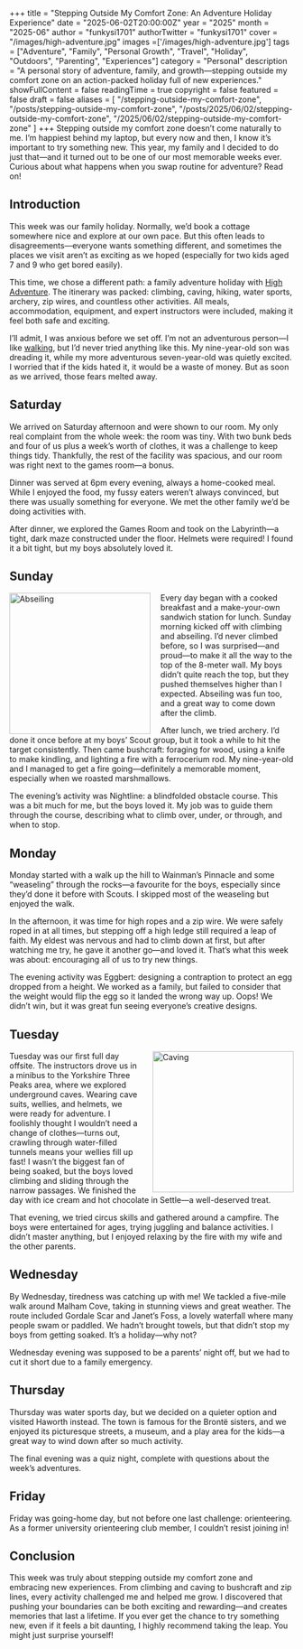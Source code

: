 +++
title = "Stepping Outside My Comfort Zone: An Adventure Holiday Experience"
date = "2025-06-02T20:00:00Z"
year = "2025"
month = "2025-06"
author = "funkysi1701"
authorTwitter = "funkysi1701"
cover = "/images/high-adventure.jpg"
images =['/images/high-adventure.jpg']
tags = ["Adventure", "Family", "Personal Growth", "Travel", "Holiday", "Outdoors", "Parenting", "Experiences"]
category = "Personal"
description = "A personal story of adventure, family, and growth—stepping outside my comfort zone on an action-packed holiday full of new experiences."
showFullContent = false
readingTime = true
copyright = false
featured = false
draft = false
aliases = [
    "/stepping-outside-my-comfort-zone",
    "/posts/stepping-outside-my-comfort-zone",
    "/posts/2025/06/02/stepping-outside-my-comfort-zone",
    "/2025/06/02/stepping-outside-my-comfort-zone" 
]
+++
Stepping outside my comfort zone doesn’t come naturally to me. I’m happiest behind my laptop, but every now and then, I know it’s important to try something new. This year, my family and I decided to do just that—and it turned out to be one of our most memorable weeks ever. Curious about what happens when you swap routine for adventure? Read on!

## Introduction

This week was our family holiday. Normally, we’d book a cottage somewhere nice and explore at our own pace. But this often leads to disagreements—everyone wants something different, and sometimes the places we visit aren’t as exciting as we hoped (especially for two kids aged 7 and 9 who get bored easily).

This time, we chose a different path: a family adventure holiday with [High Adventure](https://www.highadventureholidays.co.uk/). The itinerary was packed: climbing, caving, hiking, water sports, archery, zip wires, and countless other activities. All meals, accommodation, equipment, and expert instructors were included, making it feel both safe and exciting.

I’ll admit, I was anxious before we set off. I’m not an adventurous person—I like [walking](/charity-hike), but I’d never tried anything like this. My nine-year-old son was dreading it, while my more adventurous seven-year-old was quietly excited. I worried that if the kids hated it, it would be a waste of money. But as soon as we arrived, those fears melted away.

## Saturday

We arrived on Saturday afternoon and were shown to our room. My only real complaint from the whole week: the room was tiny. With two bunk beds and four of us plus a week’s worth of clothes, it was a challenge to keep things tidy. Thankfully, the rest of the facility was spacious, and our room was right next to the games room—a bonus.

Dinner was served at 6pm every evening, always a home-cooked meal. While I enjoyed the food, my fussy eaters weren’t always convinced, but there was usually something for everyone. We met the other family we’d be doing activities with.

After dinner, we explored the Games Room and took on the Labyrinth—a tight, dark maze constructed under the floor. Helmets were required! I found it a bit tight, but my boys absolutely loved it.

## Sunday

<img src="/images/abseiling.jpg" alt="Abseiling" width="250px" style="padding-right: 15px; " align="left"/>

Every day began with a cooked breakfast and a make-your-own sandwich station for lunch. Sunday morning kicked off with climbing and abseiling. I’d never climbed before, so I was surprised—and proud—to make it all the way to the top of the 8-meter wall. My boys didn’t quite reach the top, but they pushed themselves higher than I expected. Abseiling was fun too, and a great way to come down after the climb.

After lunch, we tried archery. I’d done it once before at my boys’ Scout group, but it took a while to hit the target consistently. Then came bushcraft: foraging for wood, using a knife to make kindling, and lighting a fire with a ferrocerium rod. My nine-year-old and I managed to get a fire going—definitely a memorable moment, especially when we roasted marshmallows.

The evening’s activity was Nightline: a blindfolded obstacle course. This was a bit much for me, but the boys loved it. My job was to guide them through the course, describing what to climb over, under, or through, and when to stop.

## Monday

Monday started with a walk up the hill to Wainman’s Pinnacle and some “weaseling” through the rocks—a favourite for the boys, especially since they’d done it before with Scouts. I skipped most of the weaseling but enjoyed the walk.

In the afternoon, it was time for high ropes and a zip wire. We were safely roped in at all times, but stepping off a high ledge still required a leap of faith. My eldest was nervous and had to climb down at first, but after watching me try, he gave it another go—and loved it. That’s what this week was about: encouraging all of us to try new things.

The evening activity was Eggbert: designing a contraption to protect an egg dropped from a height. We worked as a family, but failed to consider that the weight would flip the egg so it landed the wrong way up. Oops! We didn’t win, but it was great fun seeing everyone’s creative designs.

## Tuesday

<img src="/images/caves.jpg" alt="Caving" width="250px" style="padding-left: 15px; " align="right" />

Tuesday was our first full day offsite. The instructors drove us in a minibus to the Yorkshire Three Peaks area, where we explored underground caves. Wearing cave suits, wellies, and helmets, we were ready for adventure. I foolishly thought I wouldn’t need a change of clothes—turns out, crawling through water-filled tunnels means your wellies fill up fast! I wasn’t the biggest fan of being soaked, but the boys loved climbing and sliding through the narrow passages. We finished the day with ice cream and hot chocolate in Settle—a well-deserved treat.

That evening, we tried circus skills and gathered around a campfire. The boys were entertained for ages, trying juggling and balance activities. I didn’t master anything, but I enjoyed relaxing by the fire with my wife and the other parents.

## Wednesday

By Wednesday, tiredness was catching up with me! We tackled a five-mile walk around Malham Cove, taking in stunning views and great weather. The route included Gordale Scar and Janet’s Foss, a lovely waterfall where many people swam or paddled. We hadn’t brought towels, but that didn’t stop my boys from getting soaked. It’s a holiday—why not?

Wednesday evening was supposed to be a parents’ night off, but we had to cut it short due to a family emergency.

## Thursday

Thursday was water sports day, but we decided on a quieter option and visited Haworth instead. The town is famous for the Brontë sisters, and we enjoyed its picturesque streets, a museum, and a play area for the kids—a great way to wind down after so much activity.

The final evening was a quiz night, complete with questions about the week’s adventures.

## Friday

Friday was going-home day, but not before one last challenge: orienteering. As a former university orienteering club member, I couldn’t resist joining in!

## Conclusion

This week was truly about stepping outside my comfort zone and embracing new experiences. From climbing and caving to bushcraft and zip lines, every activity challenged me and helped me grow. I discovered that pushing your boundaries can be both exciting and rewarding—and creates memories that last a lifetime. If you ever get the chance to try something new, even if it feels a bit daunting, I highly recommend taking the leap. You might just surprise yourself!
